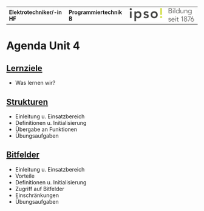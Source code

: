 |                             |                          |                                        |
| --------------------------- | ------------------------ | -------------------------------------- |
| **Elektrotechniker/-in HF** | **Programmiertechnik B** | ![IPSO Logo](./x_gitres/ipso_logo.png) |

# Agenda Unit 4

## [Lernziele](./lernziele.md)

- Was lernen wir?

## [Strukturen](./structs.md)

- Einleitung u. Einsatzbereich
- Definitionen u. Initialisierung
- Übergabe an Funktionen
- Übungsaufgaben

## [Bitfelder](./bitfelder.md)

- Einleitung u. Einsatzbereich
- Vorteile
- Definitionen u. Initialisierung
- Zugriff auf Bitfelder
- Einschränkungen
- Übungsaufgaben

